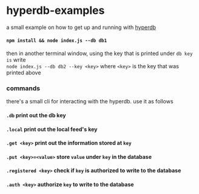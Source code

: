 # hyperdb-examples
a small example on how to get up and running with [hyperdb](https://github.com/mafintosh/hyperdb) 

#### `npm install && node index.js --db db1`
then in another terminal window, using the key that is printed under `db key is` write   
`node index.js --db db2 --key <key>` where `<key>` is the key that was printed above


### commands
there's a small cli for interacting with the hyperdb. use it as follows

#### `.db` print out the db key
#### `.local` print out the local feed's key
#### `.get <key>` print out the information stored at `key`
#### `.put <key>=<value>` store `value` under `key` in the database
#### `.registered <key>` check if `key` is authorized to write to the database
#### `.auth <key>` authorize `key` to write to the database
